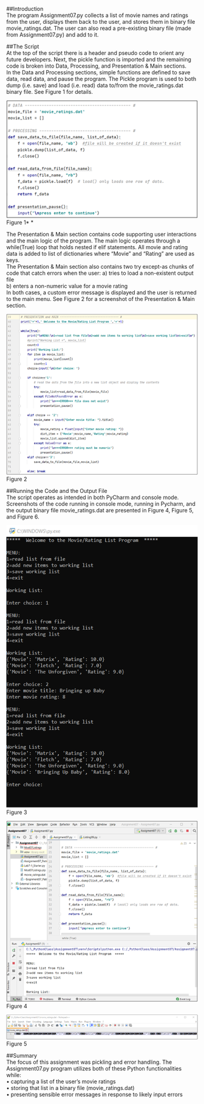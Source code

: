 ##Introduction  
The program Assignment07.py collects a list of movie names and ratings from the user, displays them back to the user, and stores them in binary file movie_ratings.dat.  The user can also read a pre-existing binary file (made from Assignment07.py) and add to it.  
  
##The Script  
At the top of the script there is a header and pseudo code to orient any future developers.  Next, the pickle function is imported and the remaining code is broken into Data, Processing, and Presentation & Main sections.  
In the Data and Processing sections, simple functions are defined to save data, read data, and pause the program.  The Pickle program is used to both dump (i.e. save) and load (i.e. read) data to/from the movie_ratings.dat binary file.  See Figure 1 for details.  
  
![Figure 1](fig1.png "Data and Processing Sections of Code")  
Figure 1* *
  
The Presentation & Main section contains code supporting user interactions and the main logic of the program.  The main logic operates through a while(True) loop that holds nested if elif statements.  All movie and rating data is added to list of dictionaries where “Movie” and “Rating” are used as keys.  
The Presentation & Main section also contains two try except-as chunks of code that catch errors when the user: 
a) tries to load a non-existent output file   
b) enters a non-numeric value for a movie rating   
In both cases, a custom error message is displayed and the user is returned to the main menu. See Figure 2 for a screenshot of the Presentation & Main section.  
  
![Figure 2](fig2.png "Presentation & Main Section of Code")  
Figure 2
  
##Running the Code and the Output File  
The script operates as intended in both PyCharm and console mode.  Screenshots of the code running in console mode, running in Pycharm, and the output binary file movie_ratings.dat are presented in Figure 4, Figure 5, and Figure 6.  
    
![Figure 3](fig3.png "Screenshot of the Script Running in Console Mode")  
Figure 3
  
![Figure 4](fig4.png "Screenshot of the Script Running in PyCharm ")  
Figure 4
  
![Figure 5](fig5.png "Screenshot of script output file (a list of Dictionary items)")
Figure 5
  
##Summary  
The focus of this assignment was pickling and error handling.  The Assignment07.py program utilizes both of these Python functionalities while:   
•	capturing a list of the user’s movie ratings  
•	storing that list in a binary file (movie_ratings.dat)  
•	presenting sensible error messages in response to likely input errors  

